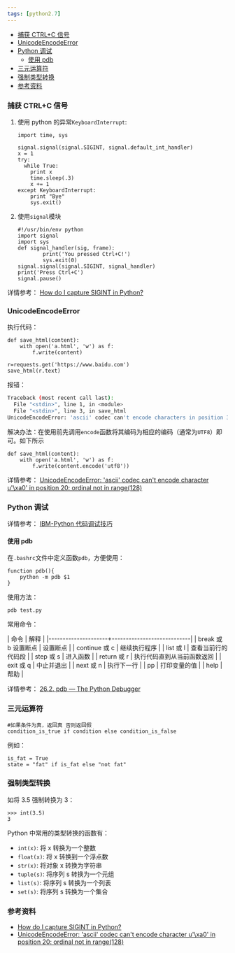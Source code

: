 ```yaml
---
tags: [python2.7]
---
```



<p id="markdown-toc"></p>
<!-- vim-markdown-toc GFM -->

* [捕获 CTRL+C 信号](#捕获-ctrlc-信号)
* [UnicodeEncodeError](#unicodeencodeerror)
* [Python 调试](#python-调试)
  * [使用 pdb](#使用-pdb)
* [三元运算符](#三元运算符)
* [强制类型转换](#强制类型转换)
* [参考资料](#参考资料)

<!-- vim-markdown-toc -->

### 捕获 CTRL+C 信号
1. 使用 python 的异常`KeyboardInterrupt`:
   ```
   import time, sys
   
   signal.signal(signal.SIGINT, signal.default_int_handler)
   x = 1
   try:
     while True:
       print x
       time.sleep(.3)
       x += 1
   except KeyboardInterrupt:
       print "Bye"
       sys.exit()
   ```
   

2. 使用`signal`模块

    ```
    #!/usr/bin/env python
    import signal
    import sys
    def signal_handler(sig, frame):
            print('You pressed Ctrl+C!')
            sys.exit(0)
    signal.signal(signal.SIGINT, signal_handler)
    print('Press Ctrl+C')
    signal.pause()
    ```
    
详情参考： [How do I capture SIGINT in Python?][capture SIGINT]

[capture SIGINT]:https://stackoverflow.com/questions/1112343/how-do-i-capture-sigint-in-python 

### UnicodeEncodeError
执行代码：
```
def save_html(content):
    with open('a.html', 'w') as f:
        f.write(content)

r=requests.get('https://www.baidu.com')
save_html(r.text)
```

报错：

```bash
Traceback (most recent call last):
  File "<stdin>", line 1, in <module>
  File "<stdin>", line 3, in save_html
UnicodeEncodeError: 'ascii' codec can't encode characters in position 317-343: ordinal not in range(128)
```

解决办法：在使用前先调用`encode`函数将其编码为相应的编码（通常为`UTF8`）即可。如下所示
```
def save_html(content):
    with open('a.html', 'w') as f:
        f.write(content.encode('utf8'))

```
详情参考： [UnicodeEncodeError: 'ascii' codec can't encode character u'\xa0' in position 20: ordinal not in range(128)][UnicodeEncodeError]

[UnicodeEncodeError]:https://stackoverflow.com/questions/9942594/unicodeencodeerror-ascii-codec-cant-encode-character-u-xa0-in-position-20/38826645 

### Python 调试
详情参考： [IBM-Python 代码调试技巧][pdb-ibm]

[pdb-ibm]:https://www.ibm.com/developerworks/cn/linux/l-cn-pythondebugger/index.html

#### 使用 pdb
在`.bashrc`文件中定义函数`pdb`，方便使用：
```
function pdb(){
	python -m pdb $1
}
```
使用方法：
```
pdb test.py
```

常用命令：

| 命令                | 解释                       |
|---------------------+----------------------------|
| break 或 b 设置断点 | 设置断点                   |
| continue 或 c       | 继续执行程序               |
| list 或 l           | 查看当前行的代码段         |
| step 或 s           | 进入函数                   |
| return 或 r         | 执行代码直到从当前函数返回 |
| exit 或 q           | 中止并退出                 |
| next 或 n           | 执行下一行                 |
| pp                  | 打印变量的值               |
| help                | 帮助                       |

详情参考： [26.2. pdb — The Python Debugger][pdb-offcial]

[pdb-offcial]:https://docs.python.org/2.7/library/pdb.html

### 三元运算符
```
#如果条件为真，返回真 否则返回假
condition_is_true if condition else condition_is_false
```
例如：
```
is_fat = True
state = "fat" if is_fat else "not fat"
```

### 强制类型转换
如将 3.5 强制转换为 3：
```
>>> int(3.5)
3
```

Python 中常用的类型转换的函数有：
* `int(x)`:  将 x 转换为一个整数
* `float(x)`:  将 x 转换到一个浮点数
* `str(x)`:  将对象 x 转换为字符串
* `tuple(s)`:  将序列 s 转换为一个元组
* `list(s)`:  将序列 s 转换为一个列表
* `set(s)`:  将序列 s 转换为一个集合


### 参考资料
* [How do I capture SIGINT in Python?][capture SIGINT]
* [UnicodeEncodeError: 'ascii' codec can't encode character u'\xa0' in position 20: ordinal not in range(128)][UnicodeEncodeError]

